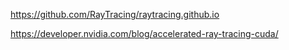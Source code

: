 https://github.com/RayTracing/raytracing.github.io

https://developer.nvidia.com/blog/accelerated-ray-tracing-cuda/
